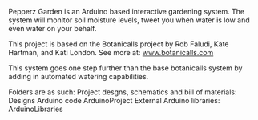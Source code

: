 Pepperz Garden is an Arduino based interactive gardening system.  The system will monitor soil moisture levels, tweet you when water is low and even water on your behalf. 

This project is based on the Botanicalls project by Rob Faludi, Kate Hartman, and Kati London.  See more at:  www.botanicalls.com 

This system goes one step further than the base botanicalls system by adding in automated watering capabilities. 

Folders are as such:
Project desgns, schematics and bill of materials: Designs
Arduino code ArduinoProject
External Arduino libraries: ArduinoLibraries